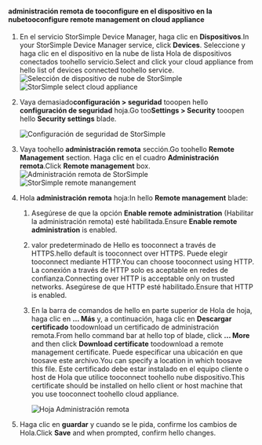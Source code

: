 
#### <a name="tooconfigure-remote-management-on-cloud-appliance"></a><span data-ttu-id="abe76-101">administración remota de tooconfigure en el dispositivo en la nube</span><span class="sxs-lookup"><span data-stu-id="abe76-101">tooconfigure remote management on cloud appliance</span></span>

1. <span data-ttu-id="abe76-102">En el servicio StorSimple Device Manager, haga clic en **Dispositivos**.</span><span class="sxs-lookup"><span data-stu-id="abe76-102">In your StorSimple Device Manager service, click **Devices**.</span></span> <span data-ttu-id="abe76-103">Seleccione y haga clic en el dispositivo en la nube de lista Hola de dispositivos conectados toohello servicio.</span><span class="sxs-lookup"><span data-stu-id="abe76-103">Select and click your cloud appliance from hello list of devices connected toohello service.</span></span>
    <span data-ttu-id="abe76-104">![Selección de dispositivo de nube de StorSimple](./media/storsimple-8000-configure-remote-management-http-device/sca-remote-manage1.png)</span><span class="sxs-lookup"><span data-stu-id="abe76-104">![StorSimple select cloud appliance](./media/storsimple-8000-configure-remote-management-http-device/sca-remote-manage1.png)</span></span>

2. <span data-ttu-id="abe76-105">Vaya demasiado**configuración > seguridad** tooopen hello **configuración de seguridad** hoja.</span><span class="sxs-lookup"><span data-stu-id="abe76-105">Go too**Settings > Security** tooopen hello **Security settings** blade.</span></span>

     ![Configuración de seguridad de StorSimple](./media/storsimple-8000-configure-remote-management-http-device/sca-remote-manage2.png)

3. <span data-ttu-id="abe76-107">Vaya toohello **administración remota** sección.</span><span class="sxs-lookup"><span data-stu-id="abe76-107">Go toohello **Remote Management** section.</span></span> <span data-ttu-id="abe76-108">Haga clic en el cuadro **Administración remota**.</span><span class="sxs-lookup"><span data-stu-id="abe76-108">Click **Remote management** box.</span></span>
     <span data-ttu-id="abe76-109">![Administración remota de StorSimple](./media/storsimple-8000-configure-remote-management-http-device/sca-remote-manage3.png)</span><span class="sxs-lookup"><span data-stu-id="abe76-109">![StorSimple remote manangement](./media/storsimple-8000-configure-remote-management-http-device/sca-remote-manage3.png)</span></span>

4. <span data-ttu-id="abe76-110">Hola **administración remota** hoja:</span><span class="sxs-lookup"><span data-stu-id="abe76-110">In hello **Remote management** blade:</span></span>

    1. <span data-ttu-id="abe76-111">Asegúrese de que la opción **Enable remote administration** (Habilitar la administración remota) esté habilitada.</span><span class="sxs-lookup"><span data-stu-id="abe76-111">Ensure **Enable remote administration** is enabled.</span></span>
    2. <span data-ttu-id="abe76-112">valor predeterminado de Hello es tooconnect a través de HTTPS.</span><span class="sxs-lookup"><span data-stu-id="abe76-112">hello default is tooconnect over HTTPS.</span></span> <span data-ttu-id="abe76-113">Puede elegir tooconnect mediante HTTP.</span><span class="sxs-lookup"><span data-stu-id="abe76-113">You can choose tooconnect using HTTP.</span></span> <span data-ttu-id="abe76-114">La conexión a través de HTTP solo es aceptable en redes de confianza.</span><span class="sxs-lookup"><span data-stu-id="abe76-114">Connecting over HTTP is acceptable only on trusted networks.</span></span> <span data-ttu-id="abe76-115">Asegúrese de que HTTP esté habilitado.</span><span class="sxs-lookup"><span data-stu-id="abe76-115">Ensure that HTTP is enabled.</span></span>
    3. <span data-ttu-id="abe76-116">En la barra de comandos de hello en parte superior de Hola de hoja, haga clic en **... Más** y, a continuación, haga clic en **Descargar certificado** toodownload un certificado de administración remota.</span><span class="sxs-lookup"><span data-stu-id="abe76-116">From hello command bar at hello top of blade, click **... More** and then click **Download certificate** toodownload a remote management certificate.</span></span> <span data-ttu-id="abe76-117">Puede especificar una ubicación en que toosave este archivo.</span><span class="sxs-lookup"><span data-stu-id="abe76-117">You can specify a location in which toosave this file.</span></span> <span data-ttu-id="abe76-118">Este certificado debe estar instalado en el equipo cliente o host de Hola que utilice tooconnect toohello nube dispositivo.</span><span class="sxs-lookup"><span data-stu-id="abe76-118">This certificate should be installed on hello client or host machine that you use tooconnect toohello cloud appliance.</span></span>

        ![Hoja Administración remota](./media/storsimple-8000-configure-remote-management-http-device/sca-remote-manage4.png)
5. <span data-ttu-id="abe76-120">Haga clic en **guardar** y cuando se le pida, confirme los cambios de Hola.</span><span class="sxs-lookup"><span data-stu-id="abe76-120">Click **Save** and when prompted, confirm hello changes.</span></span>
